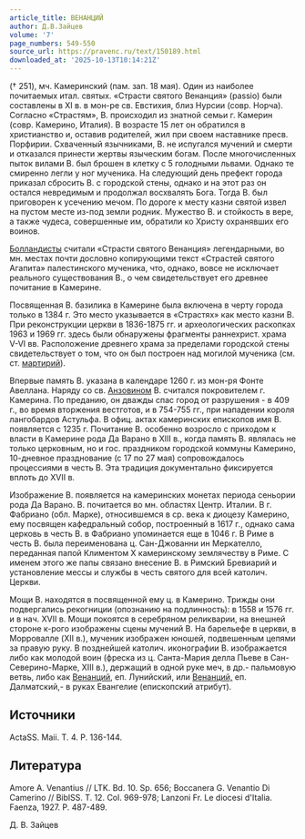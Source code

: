 ```yaml
---
article_title: ВЕНАНЦИЙ
author: Д.В.Зайцев
volume: '7'
page_numbers: 549-550
source_url: https://pravenc.ru/text/150189.html
downloaded_at: '2025-10-13T10:14:21Z'
---
```


(† 251), мч. Камеринский (пам. зап. 18 мая). Один из наиболее почитаемых итал. святых. «Страсти святого Венанция» (passio) были составлены в XI в. в мон-ре св. Евстихия, близ Нурсии (совр. Норча). Согласно «Страстям», В. происходил из знатной семьи г. Камерин (совр. Камерино, Италия). В возрасте 15 лет он обратился в христианство и, оставив родителей, жил при своем наставнике пресв. Порфирии. Схваченный язычниками, В. не испугался мучений и смерти и отказался принести жертвы языческим богам. После многочисленных пыток вилами В. был брошен в клетку с 5 голодными львами. Однако те смиренно легли у ног мученика. На следующий день префект города приказал сбросить В. с городской стены, однако и на этот раз он остался невредимым и продолжал восхвалять Бога. Тогда В. был приговорен к усечению мечом. По дороге к месту казни святой извел на пустом месте из-под земли родник. Мужество В. и стойкость в вере, а также чудеса, совершенные им, обратили ко Христу охранявших его воинов.

[Болландисты](https://pravenc.ru/text/Болландисты.html) считали «Страсти святого Венанция» легендарными, во мн. местах почти дословно копирующими текст «Страстей святого Агапита» палестинского мученика, что, однако, вовсе не исключает реального существования В., о чем свидетельствует его древнее почитание в Камерине.

Посвященная В. базилика в Камерине была включена в черту города только в 1384 г. Это место указывается в «Страстях» как место казни В. При реконструкции церкви в 1836-1875 гг. и археологических раскопках 1963 и 1969 гг. здесь были обнаружены фрагменты раннехрист. храма V-VI вв. Расположение древнего храма за пределами городской стены свидетельствует о том, что он был построен над могилой мученика (см. ст. [мартирий](https://pravenc.ru/text/мартирий.html)).

Впервые память В. указана в календаре 1260 г. из мон-ря Фонте Авеллана. Наряду со св. [Анзовином](https://pravenc.ru/text/Анзовином.html) В. считался покровителем г. Камерина. По преданию, он дважды спас город от разрушения - в 409 г., во время вторжения вестготов, и в 754-755 гг., при нападении короля лангобардов Астульфа. В офиц. актах камеринских епископов имя В. появляется с 1235 г. Почитание В. особенно возросло с приходом к власти в Камерине рода Да Варано в XIII в., когда память В. являлась не только церковным, но и гос. праздником городской коммуны Камерино, 10-дневное празднование (с 17 по 27 мая) сопровождалось процессиями в честь В. Эта традиция документально фиксируется вплоть до XVII в.

Изображение В. появляется на камеринских монетах периода сеньории рода Да Варано. В. почитается во мн. областях Центр. Италии. В г. Фабриано (обл. Марке), относившемся в ср. века к диоцезу Камерино, ему посвящен кафедральный собор, построенный в 1617 г., однако сама церковь в честь В. в Фабриано упоминается еще в 1046 г. В Риме в честь В. была переименована ц. Сан-Джованни ин Меркателло, переданная папой Климентом X камеринскому землячеству в Риме. С именем этого же папы связано внесение В. в Римский Бревиарий и установление мессы и службы в честь святого для всей католич. Церкви.

Мощи В. находятся в посвященной ему ц. в Камерино. Трижды они подвергались рекогниции (опознанию на подлинность): в 1558 и 1576 гг. и в нач. XVII в. Мощи покоятся в серебряном реликварии, на внешней стороне к-рого изображены сцены мучений В. На барельефе в церкви, в Морровалле (XII в.), мученик изображен юношей, подвешенным цепями за правую руку. В позднейшей католич. иконографии В. изображается либо как молодой воин (фреска из ц. Санта-Мария делла Пьеве в Сан-Северино-Марке, XIII в.), держащий в одной руке меч, в др.- пальмовую ветвь, либо как [Венанций](https://pravenc.ru/text/Венанций.html), еп. Лунийский, или [Венанций,](<https://pravenc.ru/text/Венанций .html>) еп. Далматский,- в руках Евангелие (епископский атрибут).

## Источники

ActaSS. Maii. T. 4. P. 136-144.

## Литература

Amore A. Venantius // LTK. Bd. 10. Sp. 656; Boccanera G. Venantio Di Camerino // BiblSS. T. 12. Col. 969-978; Lanzoni Fr. Le diocesi d'Italia. Faenza, 1927. P. 487-489.

Д. В. Зайцев
